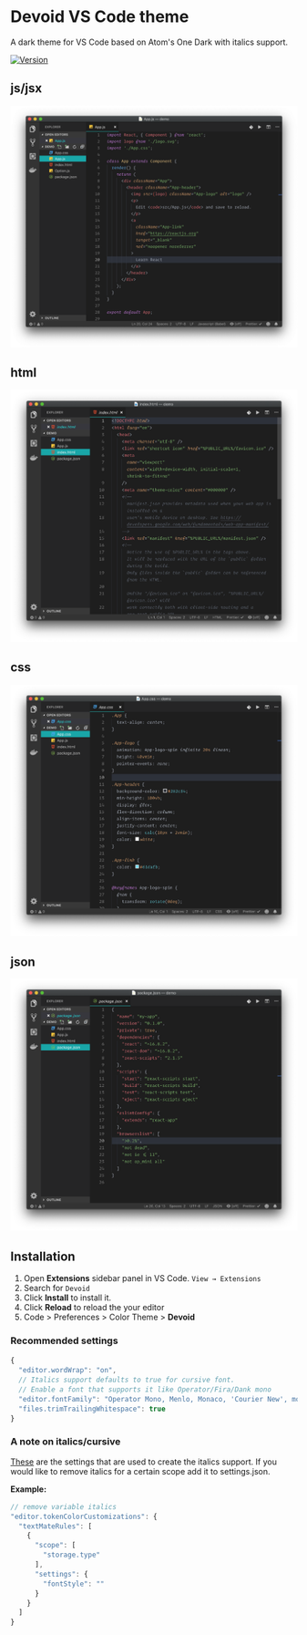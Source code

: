 # Devoid VS Code theme

A dark theme for VS Code based on Atom's One Dark with italics support.

[![Version](https://vsmarketplacebadge.apphb.com/version/dev01d.devoid-theme.svg)](https://marketplace.visualstudio.com/items?itemName=dev01d.devoid-theme)

## js/jsx

![Preview jsx](https://raw.githubusercontent.com/dev01d/devoid-theme/master/images/jsx.png)

## html

![Preview html](https://raw.githubusercontent.com/dev01d/devoid-theme/master/images/html.png)

## css

![Preview css](https://raw.githubusercontent.com/dev01d/devoid-theme/master/images/css.png)

## json

![Preview json](https://raw.githubusercontent.com/dev01d/devoid-theme/master/images/json.png)

## Installation

1. Open **Extensions** sidebar panel in VS Code. `View → Extensions`
2. Search for `Devoid`
3. Click **Install** to install it.
4. Click **Reload** to reload the your editor
5. Code > Preferences > Color Theme > **Devoid**

### Recommended settings

```javascript
{
  "editor.wordWrap": "on",
  // Italics support defaults to true for cursive font.
  // Enable a font that supports it like Operator/Fira/Dank mono
  "editor.fontFamily": "Operator Mono, Menlo, Monaco, 'Courier New', monospace",
  "files.trimTrailingWhitespace": true
}
```

### A note on italics/cursive

[These](https://gist.github.com/dev01d/2afddac00b14d61b753182f233951c30) are the settings that are used to create the italics support. If you would like to remove italics for a certain scope add it to settings.json.

**Example:**

```javascript
// remove variable italics
"editor.tokenColorCustomizations": {
  "textMateRules": [
    {
      "scope": [
        "storage.type"
      ],
      "settings": {
        "fontStyle": ""
      }
    }
  ]
}
```
